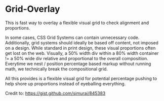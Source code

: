 Grid-Overlay
============

This is fast way to overlay a flexible visual grid to check alignment and proportions. 

In some cases, CSS Grid Systems can contain unnecessary code. Additionally, grid systems should ideally be based off content, not imposed on a design. While standard in print design, these visual proportions often get lost on the web. Visually, a 50% width div within a 80% width container != a 50% wide div relative and proportional to the overall composition. Everytime we nest / position percentage based markup without running math, we technically break the compositional grid.

All this provides is a flexible visual grid for potential percentage pushing to help shore up proportions instead of eyeballing everything. 

Credit to: https://gist.github.com/simurai/845383
